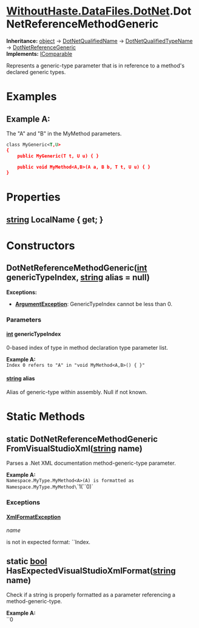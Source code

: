 # [WithoutHaste.DataFiles.DotNet](TableOfContents.WithoutHaste.DataFiles.DotNet.md).DotNetReferenceMethodGeneric

**Inheritance:** [object](https://docs.microsoft.com/en-us/dotnet/api/system.object) → [DotNetQualifiedName](WithoutHaste.DataFiles.DotNet.DotNetQualifiedName.md) → [DotNetQualifiedTypeName](WithoutHaste.DataFiles.DotNet.DotNetQualifiedTypeName.md) → [DotNetReferenceGeneric](WithoutHaste.DataFiles.DotNet.DotNetReferenceGeneric.md)  
**Implements:** [IComparable](https://docs.microsoft.com/en-us/dotnet/api/system.icomparable)  

Represents a generic-type parameter that is in reference to a method's declared generic types.  

# Examples

## Example A:

The "A" and "B" in the MyMethod parameters.
```xml
class MyGeneric<T,U>
{
    public MyGeneric(T t, U u) { }
    
    public void MyMethod<A,B>(A a, B b, T t, U u) { }
}
```  

# Properties

## [string](https://docs.microsoft.com/en-us/dotnet/api/system.string) LocalName { get; }

# Constructors

## DotNetReferenceMethodGeneric([int](https://docs.microsoft.com/en-us/dotnet/api/system.int32) genericTypeIndex, [string](https://docs.microsoft.com/en-us/dotnet/api/system.string) alias = null)

**Exceptions:**  
* **[ArgumentException](https://docs.microsoft.com/en-us/dotnet/api/system.argumentexception)**: GenericTypeIndex cannot be less than 0.  

### Parameters

#### [int](https://docs.microsoft.com/en-us/dotnet/api/system.int32) genericTypeIndex

0-based index of type in method declaration type parameter list.  

**Example A:**  
`Index 0 refers to "A" in "void MyMethod<A,B>() { }"`  

#### [string](https://docs.microsoft.com/en-us/dotnet/api/system.string) alias

Alias of generic-type within assembly. Null if not known.  

# Static Methods

## static DotNetReferenceMethodGeneric FromVisualStudioXml([string](https://docs.microsoft.com/en-us/dotnet/api/system.string) name)

Parses a .Net XML documentation method-generic-type parameter.  

**Example A:**  
`Namespace.MyType.MyMethod<A>(A) is formatted as Namespace.MyType.MyMethod\`\`1(\`\`0)`  

### Exceptions

#### [XmlFormatException](WithoutHaste.DataFiles.XmlFormatException.md)

_name_  

 is not in expected format: ``Index.  

## static [bool](https://docs.microsoft.com/en-us/dotnet/api/system.boolean) HasExpectedVisualStudioXmlFormat([string](https://docs.microsoft.com/en-us/dotnet/api/system.string) name)

Check if a string is properly formatted as a parameter referencing a method-generic-type.  

**Example A:**  
``0  

